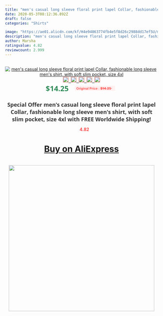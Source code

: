```yaml
---
title: "men's casual long sleeve floral print lapel Collar, fashionable long sleeve men's shirt, with soft slim pocket, size 4xl"
date: 2020-05-3T08:12:36.892Z
draft: false
categories: "Shirts"

image: "https://ae01.alicdn.com/kf/H4e94863774fb4e5f8d26c2988dd17ef5U/men-s-casual-long-sleeve-floral-print-lapel-Collar-fashionable-long-sleeve-men-s-shirt-with.jpg"
description: "men's casual long sleeve floral print lapel Collar, fashionable long sleeve men's shirt, with soft slim pocket, size 4xl"
author: Marsha
ratingvalue: 4.82
reviewcount: 2.999
---
```

<br>
<div style="text-align: center;">
<a href="https://s.click.aliexpress.com/e/_A0eaLT" target="_blank" rel="nofollow noopener noreferrer"><img alt="men's casual long sleeve floral print lapel Collar, fashionable long sleeve men's shirt, with soft slim pocket, size 4xl" class="magnifier-image" src="https://ae01.alicdn.com/kf/H4e94863774fb4e5f8d26c2988dd17ef5U/men-s-casual-long-sleeve-floral-print-lapel-Collar-fashionable-long-sleeve-men-s-shirt-with.jpg_640x640.jpg">
<br>
<img style="border:1px solid salmon" src="https://ae01.alicdn.com/kf/H4e94863774fb4e5f8d26c2988dd17ef5U/men-s-casual-long-sleeve-floral-print-lapel-Collar-fashionable-long-sleeve-men-s-shirt-with.jpg_120x120.jpg">&nbsp;&nbsp;<img style="border:1px solid salmon" src="https://ae01.alicdn.com/kf/H92be96ec73344219955baaab52ab389ck/men-s-casual-long-sleeve-floral-print-lapel-Collar-fashionable-long-sleeve-men-s-shirt-with.jpg_120x120.jpg">&nbsp;&nbsp;<img style="border:1px solid salmon" src="https://ae01.alicdn.com/kf/H8fbc056978d240398a3d0f59087e6aa7O/men-s-casual-long-sleeve-floral-print-lapel-Collar-fashionable-long-sleeve-men-s-shirt-with.jpg_120x120.jpg">&nbsp;&nbsp;<img style="border:1px solid salmon" src="https://ae01.alicdn.com/kf/H31146d4ba9fb4cd38d2003a263f47e96b/men-s-casual-long-sleeve-floral-print-lapel-Collar-fashionable-long-sleeve-men-s-shirt-with.jpg_120x120.jpg">&nbsp;&nbsp;<img style="border:1px solid salmon" src="https://ae01.alicdn.com/kf/H05db9cc4176b4d9087758cf1b253631dW/men-s-casual-long-sleeve-floral-print-lapel-Collar-fashionable-long-sleeve-men-s-shirt-with.jpg_120x120.jpg"></a></div><br0>
<div style="text-align: center;"><span style="background-color: white; border: 0px; box-sizing: border-box; color: seagreen; display: inline-block; font-family: &quot;open sans&quot; , &quot;arial&quot; , &quot;helvetica&quot; , sans-serif , &quot;heiti&quot;; font-size: 24px; font-stretch: inherit; font-weight: 700; line-height: inherit; margin: 0px 10px 0px 0px; padding: 0px; vertical-align: middle;">$14.25 </span>
<span style="background: rgb(255 , 241 , 241); border-radius: 3px; border: 0px; box-sizing: border-box; color: #ff4747; display: inline-block; font-family: inherit; font-size: 12px; font-stretch: inherit; font-style: inherit; font-variant: inherit; font-weight: 600; line-height: inherit; margin: 0px; padding: 2px 5px; transform: scale(0.9); vertical-align: middle;">Original Price : <b style="text-decoration: line-through;">$14.25 </b> &nbsp;&nbsp;</span></div>
<h1 style="color: #333333; display: inline-block; font-family: &quot;open sans&quot; , &quot;arial&quot; , &quot;helvetica&quot; , sans-serif , &quot;heiti&quot;; font-size: 18px; font-stretch: inherit; font-weight: 700; text-align: center;">Special Offer men's casual long sleeve floral print lapel Collar, fashionable long sleeve men's shirt, with soft slim pocket, size 4xl with FREE Worldwide Shipping!</h1>
<div style="color: #ff4747; text-align: center;">
<img src="https://4.bp.blogspot.com/-M0ZcTcb-5uY/XleCXlxnR4I/AAAAAAAAAEc/OrjgMkXV1oMQFaCRZj5HQwOCBcu3w1FegCPcBGAYYCw/s1600/star.png" style="height: 15px;">&nbsp;<b>4.82</b></div>
<div class="button_cont" align="center"><a class="buynow_a" href="https://s.click.aliexpress.com/e/_A0eaLT" target="_blank" rel="nofollow noopener noreferrer"><H1>Buy on AliExpress</H1></a></div><br>
<div class="separator" style="clear: both; text-align: center;">
<img src="https://lh3.googleusercontent.com/-pTy5HemUv9M/XlePHvY0dAI/AAAAAAAAAE4/0nX5iRUoIWY8eMW9Dpxeirr157OZliDIgCLcBGAsYHQ/s1600/badge.gif" width="480">
</div>
